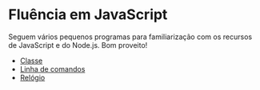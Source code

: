 # Fluência em JavaScript
Seguem vários pequenos programas para familiarização com os recursos de JavaScript e do Node.js. Bom proveito!

- [Classe](classe)
- [Linha de comandos](command-line)
- [Relógio](relogio)
